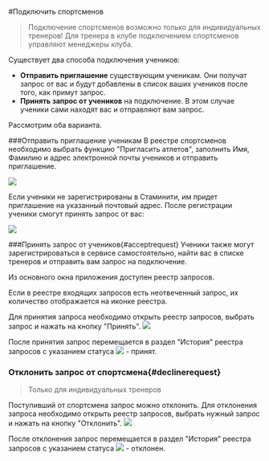 #Подключить спортсменов
> Подключение спортсменов возможно только для индивидуальных тренеров!
Для тренера в клубе подключением спортсменов управляют менеджеры клуба.

Существует два способа подключения учеников:
* **Отправить приглашение** существующим ученикам. Они получат запрос от вас и будут добавлены в список ваших учеников после того, как примут запрос.
* **Принять запрос от учеников** на подключение. В этом случае ученики сами находят вас и отправляют вам запрос. 

Рассмотрим оба варианта.

###Отправить приглашение ученикам
В реестре спортсменов необходимо выбрать функцию "Пригласить атлетов", заполнить Имя, Фамилию и адрес электронной почты учеников и отправить приглашение.

![](https://content.staminity.com/assets/images/requests/invite_athletes.gif)

Если ученики не зарегистрированы в Стаминити, им придет приглашение на указанный почтовый адрес. После регистрации ученики смогут принять запрос от вас:
 
![](https://content.staminity.com/assets/images/requests/accept_inviteFromCoach.gif)


###Принять запрос от учеников{#acceptrequest}
Ученики также могут зарегистрироваться в сервисе самостоятельно, найти вас в списке тренеров и отправить вам запрос на подключение.


Из основного окна приложения доступен реестр запросов.

Если в реестре входящих запросов есть неотвеченный запрос, их количество отображается на иконке реестра.

Для принятия запроса необходимо открыть реестр запросов, выбрать запрос и нажать на кнопку "Принять".
![](http://content.staminity.com/assets/images/AcceptCoaching.gif)

После принятия запрос перемещается в раздел "История" реестра запросов с указанием статуса ![](http://content.staminity.com/assets/images/Accept_status.png) - принят.

### Отклонить запрос от спортсмена{#declinerequest}
>Только для индивидуальных тренеров 

Поступивший от спортсмена запрос можно отклонить.
Для отклонения запроса необходимо открыть реестр запросов, выбрать нужный запрос и нажать на кнопку "Отклонить".
![](http://content.staminity.com/assets/images/Animation.png)

После отклонения запрос перемещается в раздел "История" реестра запросов с указанием статуса ![](http://content.staminity.com/assets/images/Decline_status.png) - отклонен.

